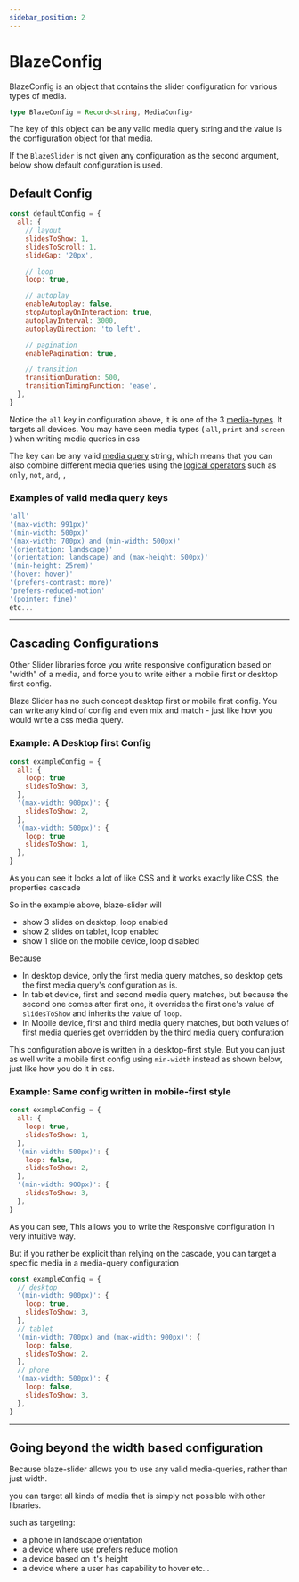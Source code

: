 ```yaml
---
sidebar_position: 2
---
```


# BlazeConfig

BlazeConfig is an object that contains the slider configuration for various types of media.

```typescript
type BlazeConfig = Record<string, MediaConfig>
```

The key of this object can be any valid media query string and the value is the configuration object for that media.

If the `BlazeSlider` is not given any configuration as the second argument, below show default configuration is used.

## Default Config

```js
const defaultConfig = {
  all: {
    // layout
    slidesToShow: 1,
    slidesToScroll: 1,
    slideGap: '20px',

    // loop
    loop: true,

    // autoplay
    enableAutoplay: false,
    stopAutoplayOnInteraction: true,
    autoplayInterval: 3000,
    autoplayDirection: 'to left',

    // pagination
    enablePagination: true,

    // transition
    transitionDuration: 500,
    transitionTimingFunction: 'ease',
  },
}
```

Notice the `all` key in configuration above, it is one of the 3 [media-types](https://developer.mozilla.org/en-US/docs/Web/CSS/@media#media_types). It targets all devices. You may have seen media types ( `all`, `print` and `screen` ) when writing media queries in css

The key can be any valid [media query](https://developer.mozilla.org/en-US/docs/Web/CSS/Media_Queries/Using_media_queries#syntax) string, which means that you can also combine different media queries using the [logical operators](https://developer.mozilla.org/en-US/docs/Web/CSS/@media#logical_operators) such as `only`, `not`, `and`, `,`

### Examples of valid media query keys

```javascript
'all'
'(max-width: 991px)'
'(min-width: 500px)'
'(max-width: 700px) and (min-width: 500px)'
'(orientation: landscape)'
'(orientation: landscape) and (max-height: 500px)'
'(min-height: 25rem)'
'(hover: hover)'
'(prefers-contrast: more)'
'prefers-reduced-motion'
'(pointer: fine)'
etc...
```

<hr/>

## Cascading Configurations

Other Slider libraries force you write responsive configuration based on "width" of a media, and force you to write either a mobile first or desktop first config.

Blaze Slider has no such concept desktop first or mobile first config. You can write any kind of config and even mix and match - just like how you would write a css media query.

### Example: A Desktop first Config

```javascript
const exampleConfig = {
  all: {
    loop: true
    slidesToShow: 3,
  },
  '(max-width: 900px)': {
    slidesToShow: 2,
  },
  '(max-width: 500px)': {
    loop: true
    slidesToShow: 1,
  },
}
```

As you can see it looks a lot of like CSS and it works exactly like CSS, the properties cascade

So in the example above, blaze-slider will

- show 3 slides on desktop, loop enabled
- show 2 slides on tablet, loop enabled
- show 1 slide on the mobile device, loop disabled

Because

- In desktop device, only the first media query matches, so desktop gets the first media query's configuration as is.
- In tablet device, first and second media query matches, but because the second one comes after first one, it overrides the first one's value of `slidesToShow` and inherits the value of `loop`.
- In Mobile device, first and third media query matches, but both values of first media queries get overridden by the third media query confuration

This configuration above is written in a desktop-first style. But you can just as well write a mobile first config using `min-width` instead as shown below, just like how you do it in css.

### Example: Same config written in mobile-first style

```javascript
const exampleConfig = {
  all: {
    loop: true,
    slidesToShow: 1,
  },
  '(min-width: 500px)': {
    loop: false,
    slidesToShow: 2,
  },
  '(min-width: 900px)': {
    slidesToShow: 3,
  },
}
```

As you can see, This allows you to write the Responsive configuration in very intuitive way.

But if you rather be explicit than relying on the cascade, you can target a specific media in a media-query configuration

```javascript
const exampleConfig = {
  // desktop
  '(min-width: 900px)': {
    loop: true,
    slidesToShow: 3,
  },
  // tablet
  '(min-width: 700px) and (max-width: 900px)': {
    loop: false,
    slidesToShow: 2,
  },
  // phone
  '(max-width: 500px)': {
    loop: false,
    slidesToShow: 3,
  },
}
```

<hr/>

## Going beyond the width based configuration

Because blaze-slider allows you to use any valid media-queries, rather than just width.

you can target all kinds of media that is simply not possible with other libraries.

such as targeting:

- a phone in landscape orientation
- a device where use prefers reduce motion
- a device based on it's height
- a device where a user has capability to hover
  etc...
